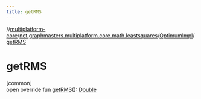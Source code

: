 ```yaml
---
title: getRMS
---
```

//[multiplatform-core](../../../index.html)/[net.graphmasters.multiplatform.core.math.leastsquares](../index.html)/[OptimumImpl](index.html)/[getRMS](get-r-m-s.html)



# getRMS



[common]\
open override fun [getRMS](get-r-m-s.html)(): [Double](https://kotlinlang.org/api/latest/jvm/stdlib/kotlin/-double/index.html)




